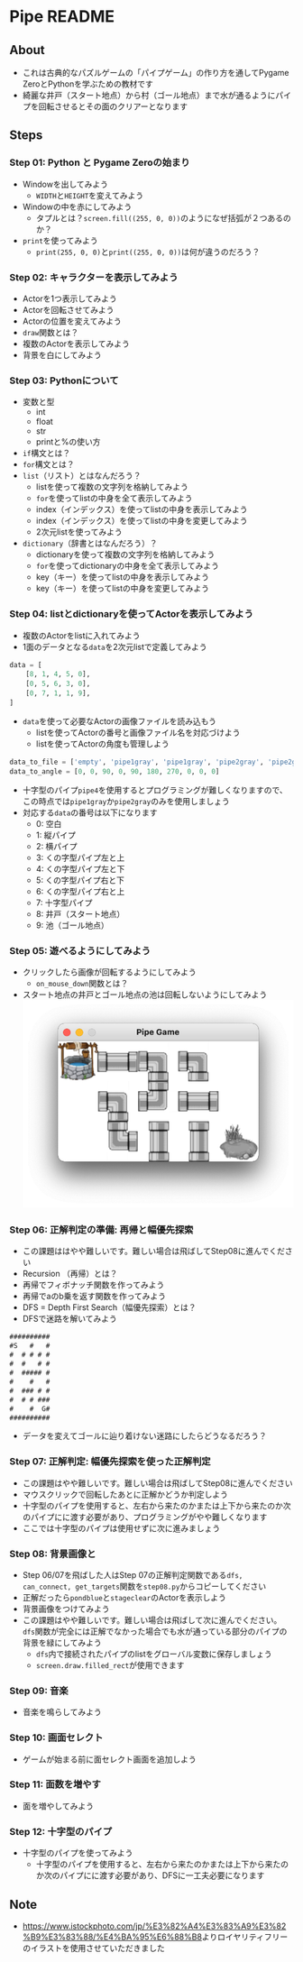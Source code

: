 # Pipe README

## About

* これは古典的なパズルゲームの「パイプゲーム」の作り方を通してPygame ZeroとPythonを学ぶための教材です
* 綺麗な井戸（スタート地点）から村（ゴール地点）まで水が通るようにパイプを回転させるとその面のクリアーとなります

## Steps

### Step 01: Python と Pygame Zeroの始まり

* Windowを出してみよう
  * `WIDTH`と`HEIGHT`を変えてみよう
* Windowの中を赤にしてみよう
  * タプルとは？`screen.fill((255, 0, 0))`のようになぜ括弧が２つあるのか？
* `print`を使ってみよう
  * `print(255, 0, 0)`と`print((255, 0, 0))`は何が違うのだろう？

### Step 02: キャラクターを表示してみよう

* Actorを1つ表示してみよう
* Actorを回転させてみよう
* Actorの位置を変えてみよう
* `draw`関数とは？
* 複数のActorを表示してみよう
* 背景を白にしてみよう

### Step 03: Pythonについて

* 変数と型
  * int
  * float
  * str
  * printと%の使い方
* `if`構文とは？
* `for`構文とは？
* `list`（リスト）とはなんだろう？
  * listを使って複数の文字列を格納してみよう
  * `for`を使ってlistの中身を全て表示してみよう
  * index（インデックス）を使ってlistの中身を表示してみよう
  * index（インデックス）を使ってlistの中身を変更してみよう
  * 2次元listを使ってみよう
* `dictionary`（辞書とはなんだろう）？
  * dictionaryを使って複数の文字列を格納してみよう
  * `for`を使ってdictionaryの中身を全て表示してみよう
  * key（キー）を使ってlistの中身を表示してみよう
  * key（キー）を使ってlistの中身を変更してみよう

### Step 04: listとdictionaryを使ってActorを表示してみよう

* 複数のActorをlistに入れてみよう
* 1面のデータとなる`data`を2次元listで定義してみよう

```python
data = [
    [8, 1, 4, 5, 0],
    [0, 5, 6, 3, 0],
    [0, 7, 1, 1, 9],
]
```

* `data`を使って必要なActorの画像ファイルを読み込もう
  * listを使ってActorの番号と画像ファイル名を対応づけよう
  * listを使ってActorの角度も管理しよう

```python
data_to_file = ['empty', 'pipe1gray', 'pipe1gray', 'pipe2gray', 'pipe2gray', 'pipe2gray', 'pipe2gray', 'pipe3gray', 'well', 'pondgray']
data_to_angle = [0, 0, 90, 0, 90, 180, 270, 0, 0, 0]
```

* 十字型のパイプ`pipe4`を使用するとプログラミングが難しくなりますので、この時点では`pipe1gray`か`pipe2gray`のみを使用しましょう
* 対応する`data`の番号は以下になります
  * 0: 空白
  * 1: 縦パイプ
  * 2: 横パイプ
  * 3: くの字型パイプ左と上
  * 4: くの字型パイプ左と下
  * 5: くの字型パイプ右と下
  * 6: くの字型パイプ右と上
  * 7: 十字型パイプ
  * 8: 井戸（スタート地点）
  * 9: 池（ゴール地点）

### Step 05: 遊べるようにしてみよう

* クリックしたら画像が回転するようにしてみよう
  * `on_mouse_down`関数とは？
* スタート地点の井戸とゴール地点の池は回転しないようにしてみよう
![screen01](./docs/screen01.png)

### Step 06: 正解判定の準備: 再帰と幅優先探索

* この課題ははやや難しいです。難しい場合は飛ばしてStep08に進んでください
* Recursion （再帰）とは？
* 再帰でフィボナッチ関数を作ってみよう
* 再帰でaのb乗を返す関数を作ってみよう
* DFS = Depth First Search（幅優先探索）とは？
* DFSで迷路を解いてみよう

```text
##########
#S   #   #
#  # # # #
#  #   # #
#  ##### #
#    #   #
#  ### # #
#  # # ###
#    #  G#
##########
```

* データを変えてゴールに辿り着けない迷路にしたらどうなるだろう？

### Step 07: 正解判定: 幅優先探索を使った正解判定

* この課題はやや難しいです。難しい場合は飛ばしてStep08に進んでください
* マウスクリックで回転したあとに正解かどうか判定しよう
* 十字型のパイプを使用すると、左右から来たのかまたは上下から来たのか次のパイプにに渡す必要があり、プログラミングがやや難しくなります
* ここでは十字型のパイプは使用せずに次に進みましょう

### Step 08: 背景画像と

* Step 06/07を飛ばした人はStep 07の正解判定関数である`dfs, can_connect, get_targets`関数を`step08.py`からコピーしてください
* 正解だったら`pondblue`と`stageclear`のActorを表示しよう
* 背景画像をつけてみよう
* この課題はやや難しいです。難しい場合は飛ばして次に進んでください。`dfs`関数が完全には正解でなかった場合でも水が通っている部分のパイプの背景を緑にしてみよう
  * `dfs`内で接続されたパイプのlistをグローバル変数に保存しましょう
  * `screen.draw.filled_rect`が使用できます

### Step 09: 音楽

* 音楽を鳴らしてみよう

### Step 10: 画面セレクト

* ゲームが始まる前に面セレクト画面を追加しよう

### Step 11: 面数を増やす

* 面を増やしてみよう

### Step 12: 十字型のパイプ

* 十字型のパイプを使ってみよう
  * 十字型のパイプを使用すると、左右から来たのかまたは上下から来たのか次のパイプにに渡す必要があり、DFSに一工夫必要になります

## Note

* <https://www.istockphoto.com/jp/%E3%82%A4%E3%83%A9%E3%82%B9%E3%83%88/%E4%BA%95%E6%88%B8>よりロイヤリティフリーのイラストを使用させていただきました
